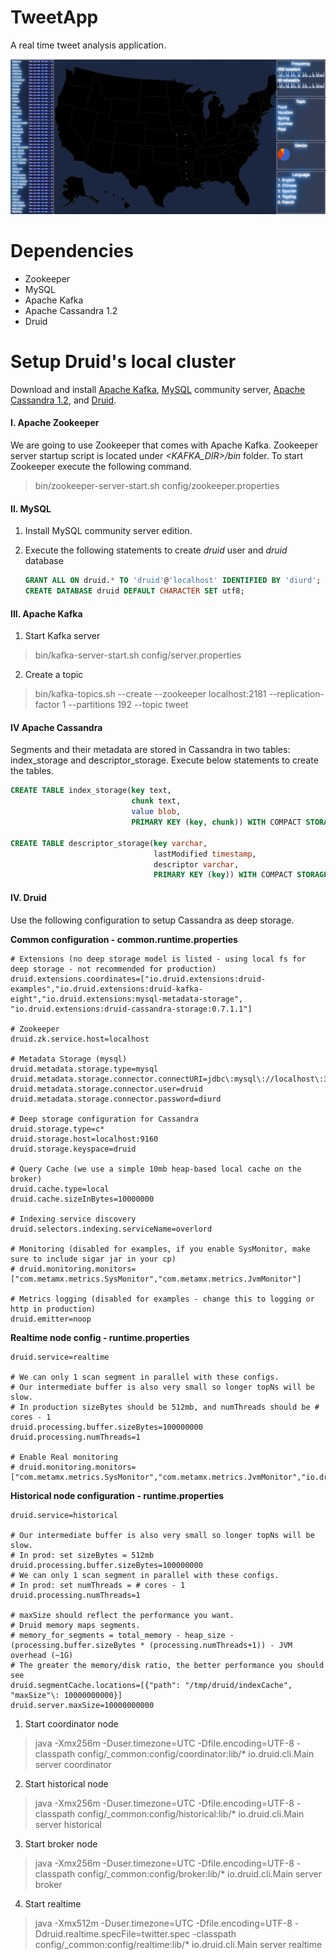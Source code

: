 # TweetApp

A real time tweet analysis application.

![Alt text](https://raw.githubusercontent.com/cnsgcu/TweetApp/master/screenshot/screenshot.png "Screenshot")
# Dependencies
- Zookeeper
- MySQL
- Apache Kafka
- Apache Cassandra 1.2
- Druid

# Setup Druid's local cluster

Download and install [Apache Kafka](http://kafka.apache.org/downloads.html), [MySQL](http://dev.mysql.com/downloads/mysql/) community server, [Apache Cassandra 1.2](http://www.apache.org/dyn/closer.cgi?path=/cassandra/1.2.19/apache-cassandra-1.2.19-bin.tar.gz), and [Druid](http://druid.io/downloads.html).

#### I. Apache Zookeeper

We are going to use Zookeeper that comes with Apache Kafka. Zookeeper server startup script is located under *\<KAFKA_DIR\>/bin* folder.
To start Zookeeper execute the following command.

> bin/zookeeper-server-start.sh config/zookeeper.properties 

#### II. MySQL

1. Install MySQL community server edition.

2. Execute the following statements to create *druid* user and *druid* database
	```SQL
	GRANT ALL ON druid.* TO 'druid'@'localhost' IDENTIFIED BY 'diurd';
	CREATE DATABASE druid DEFAULT CHARACTER SET utf8;
	```

#### III. Apache Kafka

1. Start Kafka server
> bin/kafka-server-start.sh config/server.properties

2. Create a topic
> bin/kafka-topics.sh --create --zookeeper localhost:2181 --replication-factor 1 --partitions 192 --topic tweet

#### IV Apache Cassandra

Segments and their metadata are stored in Cassandra in two tables: index_storage and descriptor_storage. Execute below statements to create the tables.
```SQL
CREATE TABLE index_storage(key text,
                           chunk text,
                           value blob,
                           PRIMARY KEY (key, chunk)) WITH COMPACT STORAGE;

CREATE TABLE descriptor_storage(key varchar,
                                lastModified timestamp,
                                descriptor varchar,
                                PRIMARY KEY (key)) WITH COMPACT STORAGE;
```

#### IV. Druid

Use the following configuration to setup Cassandra as deep storage.

**Common configuration - common.runtime.properties**

```properties
# Extensions (no deep storage model is listed - using local fs for deep storage - not recommended for production)
druid.extensions.coordinates=["io.druid.extensions:druid-examples","io.druid.extensions:druid-kafka-eight","io.druid.extensions:mysql-metadata-storage", "io.druid.extensions:druid-cassandra-storage:0.7.1.1"]

# Zookeeper
druid.zk.service.host=localhost

# Metadata Storage (mysql)
druid.metadata.storage.type=mysql
druid.metadata.storage.connector.connectURI=jdbc\:mysql\://localhost\:3306/druid
druid.metadata.storage.connector.user=druid
druid.metadata.storage.connector.password=diurd

# Deep storage configuration for Cassandra
druid.storage.type=c*
druid.storage.host=localhost:9160
druid.storage.keyspace=druid

# Query Cache (we use a simple 10mb heap-based local cache on the broker)
druid.cache.type=local
druid.cache.sizeInBytes=10000000

# Indexing service discovery
druid.selectors.indexing.serviceName=overlord

# Monitoring (disabled for examples, if you enable SysMonitor, make sure to include sigar jar in your cp)
# druid.monitoring.monitors=["com.metamx.metrics.SysMonitor","com.metamx.metrics.JvmMonitor"]

# Metrics logging (disabled for examples - change this to logging or http in production)
druid.emitter=noop
```

**Realtime node config - runtime.properties**
```properties
druid.service=realtime

# We can only 1 scan segment in parallel with these configs.
# Our intermediate buffer is also very small so longer topNs will be slow.
# In production sizeBytes should be 512mb, and numThreads should be # cores - 1
druid.processing.buffer.sizeBytes=100000000
druid.processing.numThreads=1

# Enable Real monitoring
# druid.monitoring.monitors=["com.metamx.metrics.SysMonitor","com.metamx.metrics.JvmMonitor","io.druid.segment.realtime.RealtimeMetricsMonitor"]
```

**Historical node configuration - runtime.properties**
```properties
druid.service=historical

# Our intermediate buffer is also very small so longer topNs will be slow.
# In prod: set sizeBytes = 512mb
druid.processing.buffer.sizeBytes=100000000
# We can only 1 scan segment in parallel with these configs.
# In prod: set numThreads = # cores - 1
druid.processing.numThreads=1

# maxSize should reflect the performance you want.
# Druid memory maps segments.
# memory_for_segments = total_memory - heap_size - (processing.buffer.sizeBytes * (processing.numThreads+1)) - JVM overhead (~1G)
# The greater the memory/disk ratio, the better performance you should see
druid.segmentCache.locations=[{"path": "/tmp/druid/indexCache", "maxSize"\: 10000000000}]
druid.server.maxSize=10000000000
```

1. Start coordinator node
> java -Xmx256m -Duser.timezone=UTC -Dfile.encoding=UTF-8 -classpath config/_common:config/coordinator:lib/* io.druid.cli.Main server coordinator

2. Start historical node
> java -Xmx256m -Duser.timezone=UTC -Dfile.encoding=UTF-8 -classpath config/_common:config/historical:lib/* io.druid.cli.Main server historical

3. Start broker node
> java -Xmx256m -Duser.timezone=UTC -Dfile.encoding=UTF-8 -classpath config/_common:config/broker:lib/* io.druid.cli.Main server broker

4. Start realtime
> java -Xmx512m -Duser.timezone=UTC -Dfile.encoding=UTF-8 -Ddruid.realtime.specFile=twitter.spec -classpath config/_common:config/realtime:lib/* io.druid.cli.Main server realtime